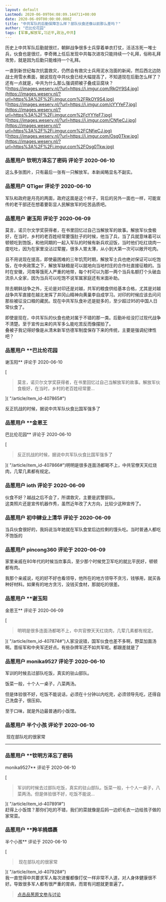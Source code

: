 ```yaml
---
layout: default
Lastmod: 2020-06-09T04:08:09.144711+00:00
date: 2020-06-09T00:00:00.000Z
title: "中共军队的后勤保障怎么样？部队伙食还像以前那么差吗？"
author: "巴比伦花园"
tags: [军事,解放军,习近平,政治,中共]
---
```


历史上中共军队后勤就很烂，朝鲜战争很多士兵穿着单衣打仗，活活冻死一堆士兵，伙食也是很烂，李奇微上任后发现中共每次进攻只能持续一个礼拜，俗称礼拜攻势，就是因为后勤只能维持一个礼拜。  
  
一直到新世纪每次抗震救灾，仍然会有救灾士兵用泥水泡面的新闻，然后西北边防战士用雪水煮面，据说现在中共伙食已经大幅提高了，不知道现在后勤怎么样了？还有一点就是，中共为什么那么强调把被子叠成豆腐块？  
![https://images.weserv.nl/?url=https://i.imgur.com/RkOY9S4.jpg](https://images.weserv.nl/?url=https%3A%2F%2Fi.imgur.com%2FRkOY9S4.jpg)  
![https://images.weserv.nl/?url=https://i.imgur.com/cYYYeF7.jpg](https://images.weserv.nl/?url=https%3A%2F%2Fi.imgur.com%2FcYYYeF7.jpg)  
![https://images.weserv.nl/?url=https://i.imgur.com/CNfjeCJ.jpg](https://images.weserv.nl/?url=https%3A%2F%2Fi.imgur.com%2FCNfjeCJ.jpg)  
![https://images.weserv.nl/?url=https://i.imgur.com/Osg0Tkw.jpg](https://images.weserv.nl/?url=https%3A%2F%2Fi.imgur.com%2FOsg0Tkw.jpg)

            
### 品葱用户 **钦明方泽忘了密码** 评论于 2020-06-10
        
这么多张图片，只有最后一张有一只解放军。本新闻略显名不副实。
        


            
### 品葱用户 **QTiger** 评论于 2020-06-10
        
军队和政府是月亮的两面，政府这面是这个样子，背后的另外一面也一样，可能宣传的老干部还在想着要彰显人民解放军的吃苦品质吧。
        


            
### 品葱用户 **谢玉阳** 评论于 2020-06-09
        
莫言，诺贝尔文学奖获得者，在书里回忆过自己当解放军的故事。解放军伙食极好，在当时，乡村的老百姓经常要饿肚子的时候，他当了兵，当了兵就意味着可以顿顿吃到饱饭，和他同期的一起入军队的时候有新兵欢迎饭，当时他们吃红烧肉一度吃吐，因为在家里没沾过荤腥，很多人胃太薄，从小到大第一次可以敞开吃肉。  
  
且不用说现在提高，即使最困难的三年饥荒时期，解放军士兵也绝对保证可以吃饱饭，在中央政策之下，解放军缺粮是可以就地向当地村庄的合作社直接征粮的。当时在安徽，河南等饿死人严重的地带，每个村可以为那一两个当兵名额打个头破血流杀人全家，因为当兵可以吃饱不说军属家庭还有米面补助。  
  
除去朝鲜战争之外，无论是对印还是对越，共军的粮食供给基本合格，尤其是对越战争共军直接在越北发挥了井冈山精神向黄巢李自成学习。对印的时候应该去问问那些被征没口粮的藏民。现在中共军队食补还是挺多的，至少超过95的中国人日常伙食了。  
  
即使是现在，中共军队的伙食也绝对属于不错的那一类。后勤补给没打过现代战争不清楚。至于宣传出来的共军多么能吃苦反而像摆拍了。  
叠被子我记得好像是从清末新军仿德军制度保存下来的传统，主要是强调纪律性吧？
        


            
### 品葱用户 **巴比伦花园 
谢玉阳** 评论于 2020-06-10
        
[

> 莫言，诺贝尔文学奖获得者，在书里回忆过自己当解放军的故事。解放军伙食极好，在当时，乡村的老百姓经常要...

]( "/article/item_id-407865#")  
  
反正抗战的时候，据说中共军队伙食比国军强多了
        


            
### 品葱用户 **金恩王 
巴比伦花园** 评论于 2020-06-10
        
[

> 反正抗战的时候，据说中共军队伙食比国军强多了

]( "/article/item_id-407866#")明明是很多连面汤都喝不上，中共官僚天天红烧肉，几荤几素都有规定。
        


            
### 品葱用户 **ioth** 评论于 2020-06-09
        
伙食不好？越战之后不会了，所谓救灾，主要是武警部队。  
这类照片还是宣传机器作秀，虽然近年改了大方向，比较少这种宣传了。
        


            
### 品葱用户 **初中肄业上清华** 评论于 2020-06-09
        
当兵伙食很好的，我妈说当年她就在军队食堂后边捡剩的馒头吃。当时普通人都吃不饱饭的
        


            
### 品葱用户 **pincong360** 评论于 2020-06-09
        
家里亲戚在80年代的时候当炊事兵，至少那个时候党卫军吃的就比平民好，顿顿都有肉。  
  
我那个亲戚说，吃的好不好也看领导，他所在的地方领导不贪污，钱够用，就买各种好材料。如果有的地方贪污，没钱买食材，那就吃的很差。
        


            
### 品葱用户 **谢玉阳 
金恩王** 评论于 2020-06-09
        
[

> 明明是很多连面汤都喝不上，中共官僚天天红烧肉，几荤几素都有规定。

]( "/article/item_id-407874#")人家没说错，国军伙食也差不多啊，野菜加面汤啊。晋绥军和中央军还好点。有些杂牌军还不如共军呢。都跟差就是了
        


            
### 品葱用户 **monika9527** 评论于 2020-06-10
        
军训的时候去过部队吃饭，真实的驻山部队。  
  
饭菜一般，十个人一桌子，八菜两汤。  
  
但是体验很不好，吃饭不能说话，必须在十分钟以内吃完，必须领导先吃，还得自己洗盘子，很压抑。  
  
至于口味，就是外边最普通的小饭馆。
        


            
### 品葱用户 **半个小孩** 评论于 2020-06-10
        
 现在部队吃的很家常  

* * *
        


            
### 品葱用户 **钦明方泽忘了密码 
monika9527** 评论于 2020-06-10
        
[

> 军训的时候去过部队吃饭，真实的驻山部队。饭菜一般，十个人一桌子，八菜两汤。但是体验很不好，吃饭不能说...

]( "/article/item_id-407891#")  
赶得上小饭馆？那你们吃的不错，我们的菜就像是后妈一边织毛衣一边给孩子做的家常菜。
        


            
### 品葱用户 **羚羊捐煨裹 
半个小孩** 评论于 2020-06-10
        
[

>  现在部队吃的很家常

]( "/article/item_id-407928#")  
我一直觉得中共要求军人每次进餐都像打仗一样非常不人道，对人身体健康很不好。导致很多军人都有很严重的胃病，而胃有问题就更普遍了。
        






> [点击品葱原文参与讨论](https://pincong.rocks/article/20191)

